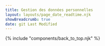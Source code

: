 ```yaml
---
title: Gestion des données personnelles  
layout: layouts/page_date_readtime.njk
showBreadcrumb: true
date: git Last Modified
---
```









{% include "components/back_to_top.njk" %}
